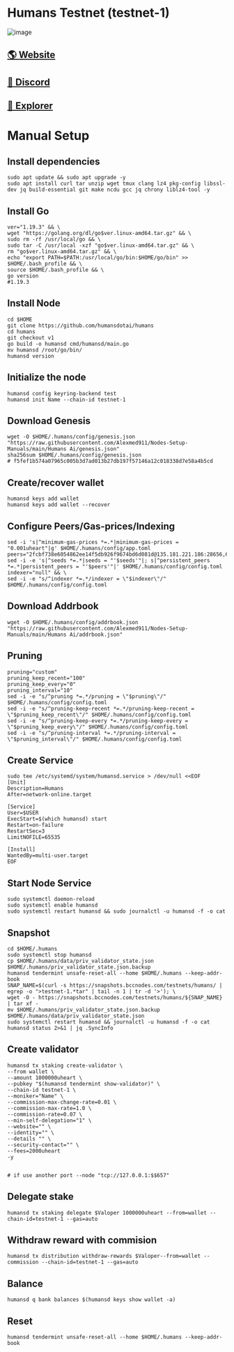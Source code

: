 # Humans Testnet (testnet-1)

![image](https://icodrops.com/wp-content/uploads/2021/11/Humans_cover.png)

## <a href="https://humans.ai/">🌎 Website </a>
## <a href="https://discord.gg/humansdotai">💎 Discord </a>
## <a href="https://explorer.humans.zone/humans-testnet">🚀 Explorer </a>

# Manual Setup

## Install dependencies
```
sudo apt update && sudo apt upgrade -y
sudo apt install curl tar unzip wget tmux clang lz4 pkg-config libssl-dev jq build-essential git make ncdu gcc jq chrony liblz4-tool -y
```
## Install Go
```
ver="1.19.3" && \
wget "https://golang.org/dl/go$ver.linux-amd64.tar.gz" && \
sudo rm -rf /usr/local/go && \
sudo tar -C /usr/local -xzf "go$ver.linux-amd64.tar.gz" && \
rm "go$ver.linux-amd64.tar.gz" && \
echo "export PATH=$PATH:/usr/local/go/bin:$HOME/go/bin" >> $HOME/.bash_profile && \
source $HOME/.bash_profile && \
go version    
#1.19.3
```
## Install Node

```
cd $HOME
git clone https://github.com/humansdotai/humans
cd humans
git checkout v1
go build -o humansd cmd/humansd/main.go
mv humansd /root/go/bin/
humansd version
```
## Initialize the node
```
humansd config keyring-backend test
humansd init Name --chain-id testnet-1
```

## Download Genesis
```
wget -O $HOME/.humans/config/genesis.json "https://raw.githubusercontent.com/Alexmed911/Nodes-Setup-Manuals/main/Humans Ai/genesis.json"
sha256sum $HOME/.humans/config/genesis.json
# f5fef1b574a07965c005b3d7ad013b27db197f57146a12c018338d7e58a4b5cd
```
## Create/recover wallet
```
humansd keys add wallet
humansd keys add wallet --recover
```

## Configure Peers/Gas-prices/Indexing
```
sed -i 's|^minimum-gas-prices *=.*|minimum-gas-prices = "0.001uheart"|g' $HOME/.humans/config/app.toml
peers="2fcbf738e6054862ee14f5db926f9674bd6d081d@135.181.221.186:28656,63b22dc6595a4ad3e84826777b23a371c2bc4d6d@84.54.23.195:26656,96fc064917274a80d43985a5c3440254dcae5dc9@65.108.134.208:36656,2cc7701b7d2a9e0384ad787061edd4e5e63357d3@65.109.34.41:26656,11a72d34dec4f6f0fa2211fafba8c6581247958f@185.250.37.13:26656,a1cdecf36cd910af2535abd25972e8d51ab5b590@91.195.101.77:26656,5f8cd0ff3c46e5faa3a4f8a152ec94823452f9e8@194.163.140.190:26656,3ce506b19fff80a7e0b5f9080c5f8496dd890014@78.159.115.21:26656"
sed -i -e 's|^seeds *=.*|seeds = "'$seeds'"|; s|^persistent_peers *=.*|persistent_peers = "'$peers'"|' $HOME/.humans/config/config.toml
indexer="null" && \
sed -i -e "s/^indexer *=.*/indexer = \"$indexer\"/" $HOME/.humans/config/config.toml
```
## Download Addrbook
```
wget -O $HOME/.humans/config/addrbook.json "https://raw.githubusercontent.com/Alexmed911/Nodes-Setup-Manuals/main/Humans Ai/addrbook.json"
```
## Pruning
```
pruning="custom"
pruning_keep_recent="100"
pruning_keep_every="0"
pruning_interval="10"
sed -i -e "s/^pruning *=.*/pruning = \"$pruning\"/" $HOME/.humans/config/config.toml
sed -i -e "s/^pruning-keep-recent *=.*/pruning-keep-recent = \"$pruning_keep_recent\"/" $HOME/.humans/config/config.toml
sed -i -e "s/^pruning-keep-every *=.*/pruning-keep-every = \"$pruning_keep_every\"/" $HOME/.humans/config/config.toml
sed -i -e "s/^pruning-interval *=.*/pruning-interval = \"$pruning_interval\"/" $HOME/.humans/config/config.toml
```
## Create Service
```
sudo tee /etc/systemd/system/humansd.service > /dev/null <<EOF
[Unit]
Description=Humans
After=network-online.target

[Service]
User=$USER
ExecStart=$(which humansd) start
Restart=on-failure
RestartSec=3
LimitNOFILE=65535

[Install]
WantedBy=multi-user.target
EOF
```
## Start Node Service
```
sudo systemctl daemon-reload
sudo systemctl enable humansd
sudo systemctl restart humansd && sudo journalctl -u humansd -f -o cat
```
## Snapshot
```
cd $HOME/.humans
sudo systemctl stop humansd
cp $HOME/.humans/data/priv_validator_state.json $HOME/.humans/priv_validator_state.json.backup
humansd tendermint unsafe-reset-all --home $HOME/.humans --keep-addr-book
SNAP_NAME=$(curl -s https://snapshots.bccnodes.com/testnets/humans/ | egrep -o ">testnet-1.*tar" | tail -n 1 | tr -d '>'); \
wget -O - https://snapshots.bccnodes.com/testnets/humans/${SNAP_NAME} | tar xf -
mv $HOME/.humans/priv_validator_state.json.backup $HOME/.humans/data/priv_validator_state.json
sudo systemctl restart humansd && journalctl -u humansd -f -o cat
humansd status 2>&1 | jq .SyncInfo
```
## Create validator
```
humansd tx staking create-validator \
--from wallet \
--amount 1000000uheart \
--pubkey "$(humansd tendermint show-validator)" \
--chain-id testnet-1 \
--moniker="Name" \
--commission-max-change-rate=0.01 \
--commission-max-rate=1.0 \
--commission-rate=0.07 \
--min-self-delegation="1" \
--website="" \
--identity="" \
--details "" \
--security-contact="" \
--fees=2000uheart 
-y

  
# if use another port --node "tcp://127.0.0.1:$$657"
  ``` 
##  Delegate stake
```
humansd tx staking delegate $Valoper 1000000uheart --from=wallet --chain-id=testnet-1 --gas=auto
```
##  Withdraw reward with commision
```
humansd tx distribution withdraw-rewards $Valoper--from=wallet --commission --chain-id=testnet-1 --gas=auto
```
##  Balance
```
humansd q bank balances $(humansd keys show wallet -a)
```
##  Reset
```
humansd tendermint unsafe-reset-all --home $HOME/.humans --keep-addr-book
